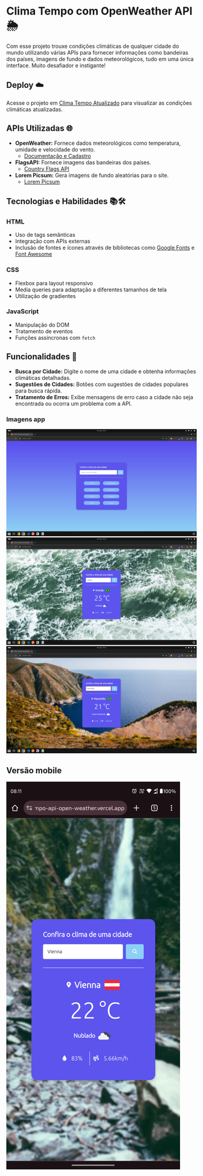 # Clima Tempo com OpenWeather API 🌦️

Com esse projeto trouxe condições climáticas de qualquer cidade do mundo utilizando várias APIs para fornecer informações como bandeiras dos países, imagens de fundo e dados meteorológicos, tudo em uma única interface. Muito desafiador e instigante! 

## Deploy ☁️
Acesse o projeto em [Clima Tempo Atualizado](https://app-clima-tempo-api-open-weather.vercel.app/) para visualizar as condições climáticas atualizadas.

## APIs Utilizadas 🌐

- **OpenWeather:** Fornece dados meteorológicos como temperatura, umidade e velocidade do vento.
  - [Documentação e Cadastro](https://openweathermap.org/)
- **FlagsAPI:** Fornece imagens das bandeiras dos países.
  - [Country Flags API](https://flagsapi.com)
- **Lorem Picsum:** Gera imagens de fundo aleatórias para o site.
  - [Lorem Picsum](https://picsum.photos/)

## Tecnologias e Habilidades 📚🛠️

### HTML
- Uso de tags semânticas
- Integração com APIs externas
- Inclusão de fontes e ícones através de bibliotecas como [Google Fonts](https://fonts.googleapis.com) e [Font Awesome](https://cdnjs.cloudflare.com/ajax/libs/font-awesome/6.2.0/css/all.min.css)

### CSS
- Flexbox para layout responsivo
- Media queries para adaptação a diferentes tamanhos de tela
- Utilização de gradientes

### JavaScript
- Manipulação do DOM
- Tratamento de eventos
- Funções assíncronas com `fetch`

## Funcionalidades 🌟

- **Busca por Cidade:** Digite o nome de uma cidade e obtenha informações climáticas detalhadas.
- **Sugestões de Cidades:** Botões com sugestões de cidades populares para busca rápida.
- **Tratamento de Erros:** Exibe mensagens de erro caso a cidade não seja encontrada ou ocorra um problema com a API.

### Imagens app
![Versão Desktop](./assets/image/print.png)
![Versão Desktop](./assets/image/print2.png)
![Versão Desktop](./assets/image/aju.png)

## Versão mobile
![Versão Mobile](./assets/image/Screenshot_20240804-081132.png)




